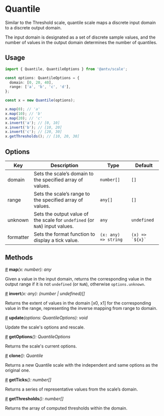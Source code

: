 # Quantile

Similar to the Threshold scale, quantile scale maps a discrete input domain to a discrete output domain.

The input domain is designated as a set of discrete sample values, and the number of values in the output domain determines the number of quantiles.

## Usage

```ts
import { Quantile, QuantileOptions } from '@antv/scale';

const options: QuantileOptions = {
  domain: [0, 20, 40],
  range: ['a', 'b', 'c', 'd'],
};

const x = new Quantile(options);

x.map(0); // 'a'
x.map(10); // 'b'
x.map(20); // 'c'
x.invert('a'); // [0, 10]
x.invert('b'); // [10, 20]
x.invert('c'); // [20, 30]
x.getThresholds(); // [10, 20, 30]
```

## Options

| Key | Description | Type | Default|  
| ----| ----------- | -----| -------|
| domain |Sets the scale’s domain to the specified array of values. | `number[]` | `[]` |
| range | Sets the scale’s range to the specified array of values. | `any[]` | `[]` |
| unknown | Sets the output value of the scale for `undefined` (or `NaN`) input values. | `any` | `undefined` |
| formatter | Sets the format function to display a tick value. | `(x: any) => string` | <code>(x) => &#96;${x}&#96;</code> |

## Methods

<a name="Quantile_map" href="#Quantile_map">#</a> **map**<i>(x: number): any</i>

Given a value in the input domain, returns the corresponding value in the output range if it is not `undefined` (or `NaN`), otherwise `options.unknown`.

<a name="Quantile_invert" href="#Quantile_invert">#</a> **invert**<i>(x: any): (number | undefined)[]</i>

Returns the extent of values in the domain [x0, x1] for the corresponding value in the range, representing the inverse mapping from range to domain.

<a name="Quantile_update" href="#Quantile_update">#</a> **update**<i>(options: QuantileOptions): void</i>

Update the scale's options and rescale.

<a name="Quantile_getOptions" href="#Quantile_getOptions">#</a> **getOptions**<i>(): QuantileOptions</i>

Returns the scale's current options.

<a name="Quantile_clone" href="#Quantile_clone">#</a> **clone**<i>(): Quantile</i>

Returns a new Quantile scale with the independent and same options as the original one.

<a name="Quantile_get_ticks" href="#Quantile_get_ticks">#</a> **getTicks**<i>(): number[]</i>

Returns a series of representative values from the scale’s domain.

<a name="Quantile_get_thresholds" href="#Quantile_get_thresholds">#</a> **getThresholds**<i>(): number[]</i>

Returns the array of computed thresholds within the domain.
